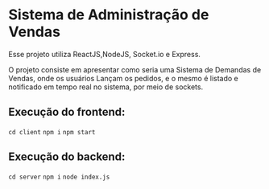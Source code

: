 # Sistema de Administração de Vendas

Esse projeto utiliza ReactJS,NodeJS, Socket.io e Express.

O projeto consiste em apresentar como seria uma Sistema de Demandas de Vendas, onde os usuários Lançam os pedidos, e o mesmo é listado e notificado em tempo real no sistema, por meio de sockets.

## Execução do frontend:
`cd client`
`npm i`
`npm start`

## Execução do backend:
`cd server`
`npm i`
`node index.js`

